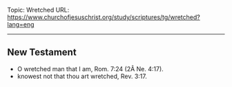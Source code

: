 Topic: Wretched
URL: https://www.churchofjesuschrist.org/study/scriptures/tg/wretched?lang=eng

---

## New Testament

- O wretched man that I am, Rom. 7:24 (2Â Ne. 4:17).
- knowest not that thou art wretched, Rev. 3:17.

